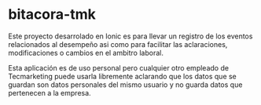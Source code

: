 # bitacora-tmk

Este proyecto desarrolado en Ionic es para llevar un registro de los eventos relacionados al desempeño asi como para facilitar las aclaraciones, modificaciones o cambios en el ambitro laboral.

Esta aplicación es de uso personal pero cualquier otro empleado de Tecmarketing puede usarla libremente aclarando que los datos que se guardan son datos personales del mismo usuario y no guarda datos que pertenecen a la empresa.
